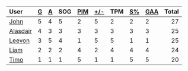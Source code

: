 | User | [G](https://github.com/llevasseur/world-juniors-2022/blob/master/history/2022/finals/STANDINGS.md#goals) | [A](https://github.com/llevasseur/world-juniors-2022/blob/master/history/2022/finals/STANDINGS.md#assists) | SOG | [PIM](https://github.com/llevasseur/world-juniors-2022/blob/master/history/2022/finals/STANDINGS.md#penalties-in-minutes) | [+/-](https://github.com/llevasseur/world-juniors-2022/blob/master/history/2022/finals/STANDINGS.md#plus--minus) | TPM | [S%](https://github.com/llevasseur/world-juniors-2022/blob/master/history/2022/finals/STANDINGS.md#save-percentage) | [GAA](https://github.com/llevasseur/world-juniors-2022/blob/master/history/2022/finals/STANDINGS.md#goals-against-average) | Total |
| :--- | ---- | ---- | ---- | ---- | ---- | ---- | ---- | ---- |  -----: |
| [John](https://github.com/llevasseur/world-juniors-2022/blob/master/history/2022/finals/ROSTERS.md#John) | 5 | 4 | 5 | 2 | 5 | 2 | 2 | 2 | 27 |
| [Alasdair](https://github.com/llevasseur/world-juniors-2022/blob/master/history/2022/finals/ROSTERS.md#Alasdair) | 4 | 3 | 3 | 3 | 3 | 3 | 3 | 3 | 25 |
| [Leevon](https://github.com/llevasseur/world-juniors-2022/blob/master/history/2022/finals/ROSTERS.md#Leevon) | 3 | 5 | 4 | 1 | 5 | 5 | 1 | 1 | 25 |
| [Liam](https://github.com/llevasseur/world-juniors-2022/blob/master/history/2022/finals/ROSTERS.md#Liam) | 2 | 2 | 2 | 4 | 2 | 4 | 4 | 4 | 24 |
| [Timo](https://github.com/llevasseur/world-juniors-2022/blob/master/history/2022/finals/ROSTERS.md#Timo) | 1 | 1 | 1 | 5 | 1 | 1 | 5 | 5 | 20 |